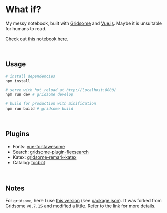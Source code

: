 # What if?

My messy notebook, built with [Gridsome](https://gridsome.org/) and [Vue.js](https://vuejs.org/). Maybe it is unsuitable for humans to read.

Check out this notebook [here](https://notebook.renovamen.ink).

&nbsp;
## Usage

```bash
# install dependencies
npm install

# serve with hot reload at http://localhost:8080/
npm run dev # gridsome develop

# build for production with minification
npm run build # gridsome build
```

&nbsp;
## Plugins

- Fonts: [vue-fontawesome](https://github.com/FortAwesome/vue-fontawesome)
- Search: [gridsome-plugin-flexsearch](https://github.com/thetre97/gridsome-plugin-flexsearch)
- Katex: [gridsome-remark-katex](https://github.com/pchorus/gridsome-remark-katex)
- Catalog: [tocbot](https://github.com/tscanlin/tocbot)


&nbsp;
## Notes

For `gridsome`, here I use [this version](https://gitee.com/Renovamen/gridsome) (see [package.json](package.json#L29)). It was forked from Gridsome `v0.7.15` and modified a little. Refer to the link for more details.